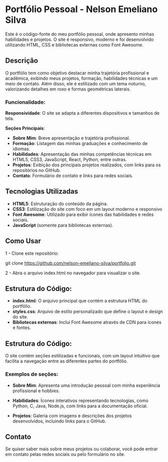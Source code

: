 # Portfólio Pessoal - Nelson Emeliano Silva

Este é o código-fonte do meu portfólio pessoal, onde apresento minhas habilidades e projetos. O site é responsivo, moderno e foi desenvolvido utilizando HTML, CSS e bibliotecas externas como Font Awesome.

## Descrição

O portfólio tem como objetivo destacar minha trajetória profissional e acadêmica, exibindo meus projetos, formação, habilidades técnicas e um meio de contato. Além disso, ele é estilizado com um tema noturno, valorizando detalhes em roxo e formas geométricas laterais.

### Funcionalidade:

**Responsividade**: O site se adapta a diferentes dispositivos e tamanhos de tela.

**Seções Principais**:

- **Sobre Mim**: Breve apresentação e trajetória profissional.
- **Formação**: Listagem das minhas graduações e conhecimento de idiomas.
- **Habilidades**: Apresentação das minhas competências técnicas em HTML5, CSS3, JavaScript, React, Python, entre outras.
- **Projetos**: Exibição dos principais projetos realizados, com links para os repositórios no GitHub.
- **Contato**: Formulário de contato e links para redes sociais.

## Tecnologias Utilizadas

- **HTML5**: Estruturação do conteúdo da página.
- **CSS3**: Estilização do site com foco em um layout moderno e responsivo
- **Font Awesome**: Utilizado para exibir ícones das habilidades e redes sociais.
- **JavaScript** (somente para bibliotecas externas).

## Como Usar

1 - Clone este repositório:

git clone https://github.com/nelson-emeliano-silva/portfolio.git

2 - Abra o arquivo index.html no navegador para visualizar o site.

## Estrutura do Código:

- **index.html**: O arquivo principal que contém a estrutura HTML do portfólio.
- **styles.css**: Arquivo de estilo personalizado que define o layout e design do site.
- **Bibliotecas externas**: Inclui Font Awesome através de CDN para ícones e fontes.

## Estrutura do Código:

O site contém seções estilizadas e funcionais, com um layout intuitivo que facilita a navegação entre as diferentes partes do portfólio.

### Exemplos de seções:

- **Sobre Mim**:
Apresenta uma introdução pessoal com minha experiência profissional e hobbies.

- **Habilidades**:
Ícones interativos representando tecnologias, como Python, C, Java, Node.js, com links para a documentação oficial.

- **Projetos**:
Galeria com imagens e descrições dos projetos desenvolvidos, incluindo links para o GitHub.

## Contato

Se quiser saber mais sobre meus projetos ou colaborar, você pode entrar em contato pelas redes sociais ou pelo formulário no site.
